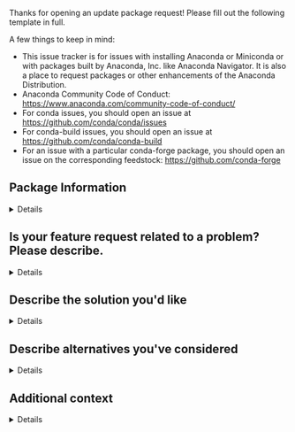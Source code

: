Thanks for opening an update package request! Please fill out the following template in full.

A few things to keep in mind:

- This issue tracker is for issues with installing Anaconda or Miniconda or with packages built by Anaconda, Inc. like Anaconda Navigator. It is also a place to request packages or other enhancements of the Anaconda Distribution.
- Anaconda Community Code of Conduct: https://www.anaconda.com/community-code-of-conduct/
- For conda issues, you should open an issue at https://github.com/conda/conda/issues
- For conda-build issues, you should open an issue at https://github.com/conda/conda-build
- For an issue with a particular conda-forge package, you should open an issue on the corresponding feedstock: https://github.com/conda-forge

## Package Information
<details>

```
Name:
Source:
Platform:
Conda-Forge feedstock:

```

</details>

## Is your feature request related to a problem? Please describe.
<details>
  ```
  Please explain why you are requesting this change/update:
```
</details>

## Describe the solution you'd like
<details>
```
A clear and concise description of what you want to happen.
  ```
</details>

## Describe alternatives you've considered
<details>
  ```
  A clear and concise description of any alternative solutions or features you've considered.
```
</details>

## Additional context
<details>
  ```
Add any other context or screenshots about the feature request here.
```
</details>

